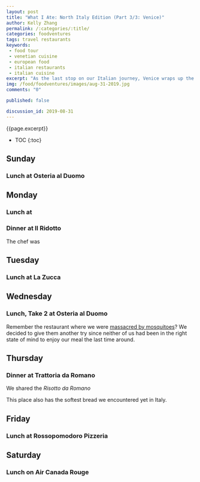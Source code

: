 ```yaml
---
layout: post
title: "What I Ate: North Italy Edition (Part 3/3: Venice)"
author: Kelly Zhang
permalink: /:categories/:title/
categories: foodventures
tags: travel restaurants
keywords:
 - food tour
 - venetian cuisine
 - european food
 - italian restaurants
 - italian cuisine
excerpt: "As the last stop on our Italian journey, Venice wraps up the last segment of my vacation food updates."
img: /food/foodventures/images/aug-31-2019.jpg
comments: "0"

published: false

discussion_id: 2019-08-31
---
```


{{page.excerpt}}

* TOC
{:toc}

## Sunday

### Lunch at Osteria al Duomo

## Monday

### Lunch at

### Dinner at Il Ridotto

The chef was

## Tuesday

### Lunch at La Zucca

## Wednesday

### Lunch, Take 2 at Osteria al Duomo

Remember the restaurant where we were [massacred by mosquitoes](#lunch-at-osteria-al-duomo)? We decided to give them another try since neither of us had been in the right state of mind to enjoy our meal the last time around.

## Thursday

### Dinner at Trattoria da Romano

We shared the *Risotto da Romano*

This place also has the softest bread we encountered yet in Italy.

## Friday

### Lunch at Rossopomodoro Pizzeria


## Saturday

### Lunch on Air Canada Rouge
